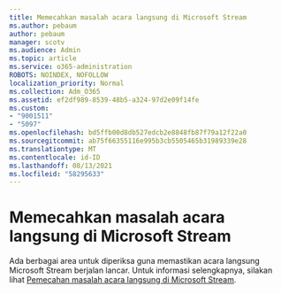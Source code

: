 ```yaml
---
title: Memecahkan masalah acara langsung di Microsoft Stream
ms.author: pebaum
author: pebaum
manager: scotv
ms.audience: Admin
ms.topic: article
ms.service: o365-administration
ROBOTS: NOINDEX, NOFOLLOW
localization_priority: Normal
ms.collection: Adm_O365
ms.assetid: ef2df989-8539-48b5-a324-97d2e09f14fe
ms.custom:
- "9001511"
- "5097"
ms.openlocfilehash: bd5ffb00d8db527edcb2e8848fb87f79a12f22a0
ms.sourcegitcommit: ab75f66355116e995b3cb5505465b31989339e28
ms.translationtype: MT
ms.contentlocale: id-ID
ms.lasthandoff: 08/13/2021
ms.locfileid: "58295633"
---
```

# <a name="troubleshooting-live-events-in-microsoft-stream"></a>Memecahkan masalah acara langsung di Microsoft Stream

Ada berbagai area untuk diperiksa guna memastikan acara langsung Microsoft Stream berjalan lancar. Untuk informasi selengkapnya, silakan lihat [Pemecahan masalah acara langsung di Microsoft Stream](https://docs.microsoft.com/stream/live-event-troubleshooting).
